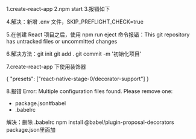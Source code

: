 1.create-react-app
2.npm start
3.报错如下

4.解决：新增 .env 文件，SKIP_PREFLIGHT_CHECK=true

5.在创建 React 项目之后，使用 npm run eject 命令报错：This git repository has untracked files or uncommitted changes

6.解决方法：git init     git add .   git commit -m '初始化项目'

7.create-react-app 下使用装饰器

{
    "presets": ["react-native-stage-0/decorator-support"]
}

8.报错
Error: Multiple configuration files found. Please remove one:
 - package.json#babel
 - .babelrc

解决：删除 .babelrc   npm install @babel/plugin-proposal-decorators     package.json里面加

